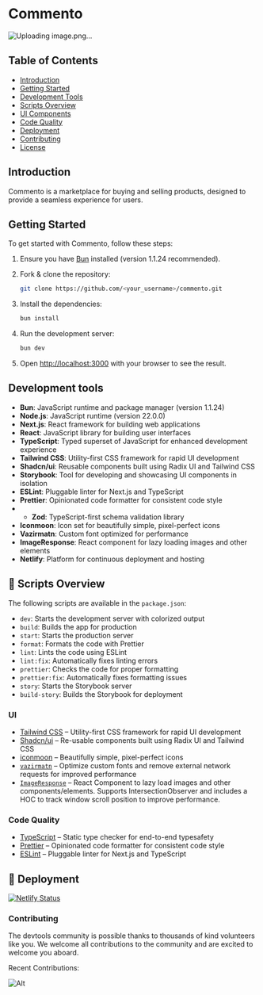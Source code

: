 
<p align="center">
  <h1>Commento</h1>
</p>

![Uploading image.png…]()

## Table of Contents

- [Introduction](#introduction)
- [Getting Started](#getting-started)
- [Development Tools](#development-tools)
- [Scripts Overview](#scripts-overview)
- [UI Components](#ui-components)
- [Code Quality](#code-quality)
- [Deployment](#deployment)
- [Contributing](#contributing)
- [License](#license)

## Introduction

Commento is a marketplace for buying and selling products, designed to provide a seamless experience for users.

## Getting Started

To get started with Commento, follow these steps:

1. Ensure you have [Bun](https://bun.sh/docs/installation) installed (version 1.1.24 recommended).

2. Fork & clone the repository:
   ```bash
   git clone https://github.com/<your_username>/commento.git

2. Install the dependencies:

   ```bash
   bun install
   ```

3. Run the development server:

   ```bash
   bun dev
   ```

4. Open [http://localhost:3000](http://localhost:3000) with your browser to see the result.


## Development tools 

- **Bun**: JavaScript runtime and package manager (version 1.1.24)
- **Node.js**: JavaScript runtime (version 22.0.0)
- **Next.js**: React framework for building web applications
- **React**: JavaScript library for building user interfaces
- **TypeScript**: Typed superset of JavaScript for enhanced development experience
- **Tailwind CSS**: Utility-first CSS framework for rapid UI development
- **Shadcn/ui**: Reusable components built using Radix UI and Tailwind CSS
- **Storybook**: Tool for developing and showcasing UI components in isolation
- **ESLint**: Pluggable linter for Next.js and TypeScript
- **Prettier**: Opinionated code formatter for consistent code style
- - **Zod**: TypeScript-first schema validation library
- **Iconmoon**: Icon set for beautifully simple, pixel-perfect icons
- **Vazirmatn**: Custom font optimized for performance
- **ImageResponse**: React component for lazy loading images and other elements
- **Netlify**: Platform for continuous deployment and hosting

## 📃 Scripts Overview

The following scripts are available in the `package.json`:

- `dev`: Starts the development server with colorized output
- `build`: Builds the app for production
- `start`: Starts the production server
- `format`: Formats the code with Prettier
- `lint`: Lints the code using ESLint
- `lint:fix`: Automatically fixes linting errors
- `prettier`: Checks the code for proper formatting
- `prettier:fix`: Automatically fixes formatting issues
- `story`: Starts the Storybook server
- `build-story`: Builds the Storybook for deployment
<!-- - `test`: Runs unit and integration tests
- `test:ui`: Runs end-to-end tests in headless mode
- `coverage`: checking for how many of your code is tested -->

### UI

- [Tailwind CSS](https://tailwindcss.com/) – Utility-first CSS framework for rapid UI development
- [Shadcn/ui](https://ui.shadcn.com/) – Re-usable components built using Radix UI and Tailwind CSS
- [iconmoon](https://icomoon.io/) – Beautifully simple, pixel-perfect icons
- [`vazirmatn`](https://github.com/rastikerdar/vazirmatn) – Optimize custom fonts and remove external network requests for improved performance
- [`ImageResponse`](https://github.com/rastikerdar/vazirmatn) – React Component to lazy load images and other components/elements. Supports IntersectionObserver and includes a HOC to track window scroll position to improve performance.

### Code Quality

- [TypeScript](https://www.typescriptlang.org/) – Static type checker for end-to-end typesafety
- [Prettier](https://prettier.io/) – Opinionated code formatter for consistent code style
- [ESLint](https://eslint.org/) – Pluggable linter for Next.js and TypeScript

## 🚀 Deployment

[![Netlify Status](https://api.netlify.com/api/v1/badges/5f2f5a67-5ed3-4c1f-a60f-969373eaa7b9/deploy-status)](https://app.netlify.com/sites/it-bazar/deploys)

### Contributing

The devtools community is possible thanks to thousands of kind volunteers like you. We welcome all contributions to the community and are excited to welcome you aboard.

Recent Contributions:

![Alt](https://repobeats.axiom.co/api/embed/2e03ead0ac56cf78a6eb6852efa4e3c78e0cff11.svg 'Repobeats analytics image')
